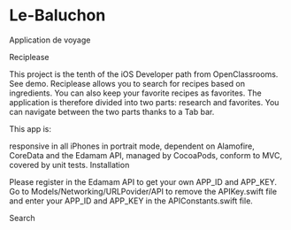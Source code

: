 # Le-Baluchon
Application de voyage 

Reciplease

This project is the tenth of the iOS Developer path from OpenClassrooms. See demo.
Reciplease allows you to search for recipes based on ingredients. You can also keep your favorite recipes as favorites.
The application is therefore divided into two parts: research and favorites. You can navigate between the two parts thanks to a Tab bar.

This app is:

responsive in all iPhones in portrait mode,
dependent on Alamofire, CoreData and the Edamam API,
managed by CocoaPods,
conform to MVC,
covered by unit tests.
Installation

Please register in the Edamam API to get your own APP_ID and APP_KEY.
Go to Models/Networking/URLPovider/API to remove the APIKey.swift file and enter your APP_ID and APP_KEY in the APIConstants.swift file.

Search

